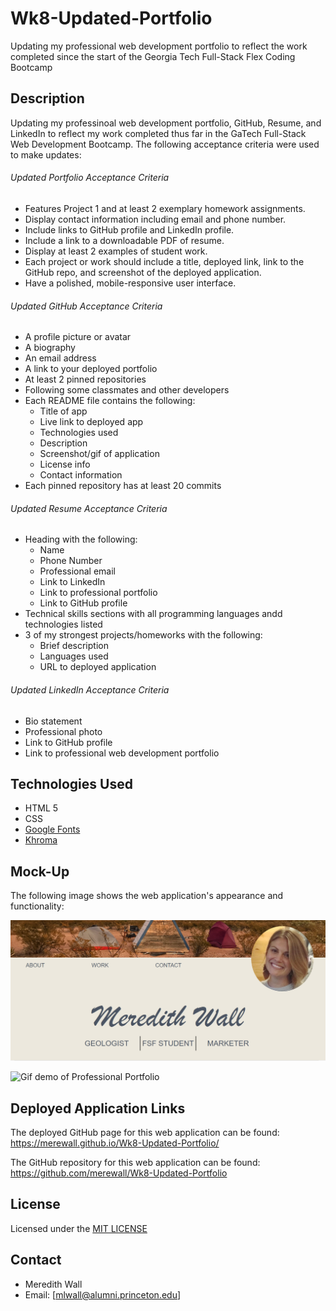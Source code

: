 # Wk8-Updated-Portfolio
Updating my professional web development portfolio to reflect the work completed since the start of the Georgia Tech Full-Stack Flex Coding Bootcamp

## Description
Updating my professinoal web development portfolio, GitHub, Resume, and LinkedIn to reflect my work completed thus far in the GaTech Full-Stack Web Development Bootcamp. The following acceptance criteria were used to make updates:
###### Updated Portfolio Acceptance Criteria

* Features Project 1 and at least 2 exemplary homework assignments.
* Display contact information including email and phone number.
* Include links to GitHub profile and LinkedIn profile.
* Include a link to a downloadable PDF of resume.
* Display at least 2 examples of student work.
* Each project or work should include a title, deployed link, link to the GitHub repo, and screenshot of the deployed application.
* Have a polished, mobile-responsive user interface.
###### Updated GitHub Acceptance Criteria

* A profile picture or avatar
* A biography
* An email address
* A link to your deployed portfolio
* At least 2 pinned repositories
* Following some classmates and other developers
* Each README file contains the following:
    * Title of app
    * Live link to deployed app
    * Technologies used
    * Description
    * Screenshot/gif of application
    * License info
    * Contact information
* Each pinned repository has at least 20 commits

###### Updated Resume Acceptance Criteria

* Heading with the following:
    * Name
    * Phone Number
    * Professional email
    * Link to LinkedIn
    * Link to professional portfolio
    * Link to GitHub profile
* Technical skills sections with all programming languages andd technologies listed
* 3 of my strongest projects/homeworks with the following:
    * Brief description
    * Languages used
    * URL to deployed application
###### Updated LinkedIn Acceptance Criteria

* Bio statement
* Professional photo
* Link to GitHub profile
* Link to professional web development portfolio

## Technologies Used
* HTML 5
* CSS
* [Google Fonts](https://fonts.google.com/)
* [Khroma](http://khroma.co/generator/)

## Mock-Up
The following image shows the web application's appearance and functionality:

![Screenshot of Professional Portfolio](https://github.com/merewall/Wk8-Updated-Portfolio/blob/main/Assets/Images/portfolio-screenshot.PNG) 

![Gif demo of Professional Portfolio](https://github.com/merewall/Wk8-Updated-Portfolio/blob/main/Assets/Images/portfolio-demo.gif)

## Deployed Application Links

The deployed GitHub page for this web application can be found: 
https://merewall.github.io/Wk8-Updated-Portfolio/

The GitHub repository for this web application can be found:
https://github.com/merewall/Wk8-Updated-Portfolio

## License

Licensed under the [MIT LICENSE](https://github.com/merewall/Wk8-Updated-Portfolio/blob/main/LICENSE)

## Contact

* Meredith Wall
* Email: [mlwall@alumni.princeton.edu]
